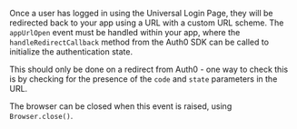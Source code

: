 <!--markdownlint-disable MD041 -->

Once a user has logged in using the Universal Login Page, they will be redirected back to your app using a URL with a custom URL scheme. The `appUrlOpen` event must be handled within your app, where the `handleRedirectCallback` method from the Auth0 SDK can be called to initialize the authentication state.

This should only be done on a redirect from Auth0 - one way to check this is by checking for the presence of the `code` and `state` parameters in the URL.

The browser can be closed when this event is raised, using `Browser.close()`.